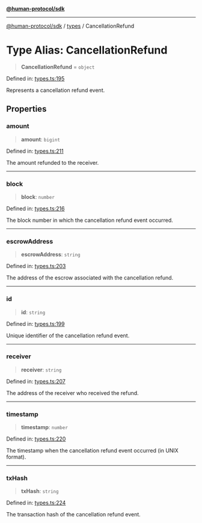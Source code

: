 [**@human-protocol/sdk**](../../README.md)

***

[@human-protocol/sdk](../../modules.md) / [types](../README.md) / CancellationRefund

# Type Alias: CancellationRefund

> **CancellationRefund** = `object`

Defined in: [types.ts:195](https://github.com/humanprotocol/human-protocol/blob/47f5da5838a126d0f0ff22cdaa7719befd2657b4/packages/sdk/typescript/human-protocol-sdk/src/types.ts#L195)

Represents a cancellation refund event.

## Properties

### amount

> **amount**: `bigint`

Defined in: [types.ts:211](https://github.com/humanprotocol/human-protocol/blob/47f5da5838a126d0f0ff22cdaa7719befd2657b4/packages/sdk/typescript/human-protocol-sdk/src/types.ts#L211)

The amount refunded to the receiver.

***

### block

> **block**: `number`

Defined in: [types.ts:216](https://github.com/humanprotocol/human-protocol/blob/47f5da5838a126d0f0ff22cdaa7719befd2657b4/packages/sdk/typescript/human-protocol-sdk/src/types.ts#L216)

The block number in which the cancellation refund event occurred.

***

### escrowAddress

> **escrowAddress**: `string`

Defined in: [types.ts:203](https://github.com/humanprotocol/human-protocol/blob/47f5da5838a126d0f0ff22cdaa7719befd2657b4/packages/sdk/typescript/human-protocol-sdk/src/types.ts#L203)

The address of the escrow associated with the cancellation refund.

***

### id

> **id**: `string`

Defined in: [types.ts:199](https://github.com/humanprotocol/human-protocol/blob/47f5da5838a126d0f0ff22cdaa7719befd2657b4/packages/sdk/typescript/human-protocol-sdk/src/types.ts#L199)

Unique identifier of the cancellation refund event.

***

### receiver

> **receiver**: `string`

Defined in: [types.ts:207](https://github.com/humanprotocol/human-protocol/blob/47f5da5838a126d0f0ff22cdaa7719befd2657b4/packages/sdk/typescript/human-protocol-sdk/src/types.ts#L207)

The address of the receiver who received the refund.

***

### timestamp

> **timestamp**: `number`

Defined in: [types.ts:220](https://github.com/humanprotocol/human-protocol/blob/47f5da5838a126d0f0ff22cdaa7719befd2657b4/packages/sdk/typescript/human-protocol-sdk/src/types.ts#L220)

The timestamp when the cancellation refund event occurred (in UNIX format).

***

### txHash

> **txHash**: `string`

Defined in: [types.ts:224](https://github.com/humanprotocol/human-protocol/blob/47f5da5838a126d0f0ff22cdaa7719befd2657b4/packages/sdk/typescript/human-protocol-sdk/src/types.ts#L224)

The transaction hash of the cancellation refund event.
